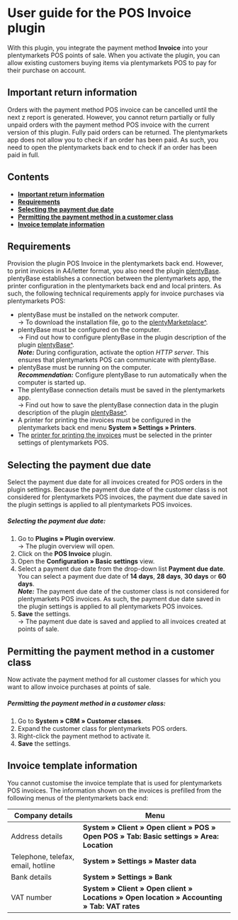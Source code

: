 # User guide for the POS Invoice plugin<a id="10." name="10.">

With this plugin, you integrate the payment method **Invoice** into your plentymarkets POS points of sale. When you activate the plugin, you can allow existing customers buying items via plentymarkets POS to pay for their purchase on account.

## Important return information<a id="05." name="05.">

<div class="alert alert-warning" role="alert">
   Orders with the payment method POS invoice can be cancelled until the next z report is generated. However, you cannot return partially or fully unpaid orders with the payment method POS invoice with the current version of this plugin. Fully paid orders can be returned. The plentymarkets app does not allow you to check if an order has been paid. As such, you need to open the plentymarkets back end to check if an order has been paid in full.
</div>

## Contents

* <a href="#05."><b>Important return information</b></a>
* <a href="#10."><b>Requirements</b></a>
* <a href="#20."><b>Selecting the payment due date</b></a>
* <a href="#30."><b>Permitting the payment method in a customer class</b></a>
* <a href="#40."><b>Invoice template information</b></a>

## Requirements<a id="10." name="10.">

Provision the plugin POS Invoice in the plentymarkets back end. However, to print invoices in A4/letter format, you also need the plugin [plentyBase](https://marketplace.plentymarkets.com/en/plugins/integration/plentyBase_5053). plentyBase establishes a connection between the plentymarkets app, the printer configuration in the plentymarkets back end and local printers. As such, the following technical requirements apply for invoice purchases via plentymarkets POS:

* plentyBase must be installed on the network computer. <br/>
→ To download the installation file, go to the [plentyMarketplace^](https://marketplace.plentymarkets.com/en/plugins/integration/plentyBase_5053).
* plentyBase must be configured on the computer. <br/>
→ Find out how to configure plentyBase in the plugin description of the plugin [plentyBase^](https://marketplace.plentymarkets.com/en/plugins/integration/plentyBase_5053). <br/>
***Note:*** During configuration, activate the option *HTTP server*. This ensures that plentymarkets POS can communicate with plentyBase.
* plentyBase must be running on the computer. <br/>
***Recommendation:*** Configure plentyBase to run automatically when the computer is started up.
* The plentyBase connection details must be saved in the plentymarkets app. <br/>
→ Find out how to save the plentyBase connection data in the plugin description of the plugin [plentyBase^](https://marketplace.plentymarkets.com/en/plugins/integration/plentyBase_5053#140).
* A printer for printing the invoices must be configured in the plentymarkets back end menu **System » Settings » Printers**.
* The [printer for printing the invoices](https://knowledge.plentymarkets.com/en/omni-channel/pos/pos-einrichten#1020) must be selected in the printer settings of plentymarkets POS.

## Selecting the payment due date<a id="20." name="20.">

Select the payment due date for all invoices created for POS orders in the plugin settings. Because the payment due date of the customer class is not considered for plentymarkets POS invoices, the payment due date saved in the plugin settings is applied to all plentymarkets POS invoices.

##### Selecting the payment due date:

1. Go to **Plugins » Plugin overview**. <br/>
→ The plugin overview will open.
2. Click on the **POS Invoice** plugin.
3. Open the **Configuration » Basic settings** view.
2. Select a payment due date from the drop-down list **Payment due date**. You can select a payment due date of **14 days**, **28 days**, **30 days** or **60 days**. <br/>
***Note:*** The payment due date of the customer class is not considered for plentymarkets POS invoices. As such, the payment due date saved in the plugin settings is applied to all plentymarkets POS invoices.
3. **Save** the settings. <br/>
→ The payment due date is saved and applied to all invoices created at points of sale.

## Permitting the payment method in a customer class<a id="30." name="30.">

Now activate the payment method for all customer classes for which you want to allow invoice purchases at points of sale.

##### Permitting the payment method in a customer class:

1. Go to **System » CRM » Customer classes**.
2. Expand the customer class for plentymarkets POS orders.
3. Right-click the payment method to activate it.
4. **Save** the settings.

## Invoice template information<a id="40." name="40.">

You cannot customise the invoice template that is used for plentymarkets POS invoices. The information shown on the invoices is prefilled from the following menus of the plentymarkets back end:

| Company details | Menu |
|---|---|
| Address details | **System » Client » Open client » POS » Open POS » Tab: Basic settings » Area: Location** |
| Telephone, telefax, email, hotline | **System » Settings » Master data** |
| Bank details | **System » Settings » Bank** |
| VAT number | **System » Client » Open client » Locations » Open location » Accounting » Tab: VAT rates** |
